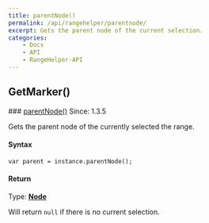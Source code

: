 ```yaml
---
title: parentNode()
permalink: /api/rangehelper/parentnode/
excerpt: Gets the parent node of the current selection.
categories:
    - Docs
    - API
    - RangeHelper-API
---
```

## GetMarker()

<article class="api method" markdown="1">
### <a id="parentNode" href="#parentNode">parentNode()</a> <span class="since">Since: 1.3.5</span>

Gets the parent node of the currently selected the range.


#### Syntax

	var parent = instance.parentNode();


#### Return

Type: **[Node](/api/types/#node)** 

Will return `null` if there is no current selection.
</article>
